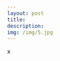 ```yaml
---
layout: post
title: 
description: 
img: /img/5.jpg
---
```


<div class="col three caption">
	<img src="{{ site.baseurl }}/img/5.jpg" alt="" title="example image" class="landscape" />
</div>
<div class="col three caption">
x
</div>